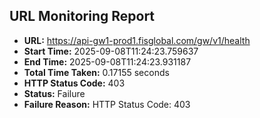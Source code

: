 ## URL Monitoring Report

- **URL:** https://api-gw1-prod1.fisglobal.com/gw/v1/health
- **Start Time:** 2025-09-08T11:24:23.759637
- **End Time:** 2025-09-08T11:24:23.931187
- **Total Time Taken:** 0.17155 seconds
- **HTTP Status Code:** 403
- **Status:** Failure
- **Failure Reason:** HTTP Status Code: 403
